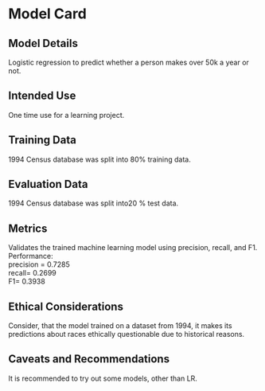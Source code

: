 # Model Card



## Model Details

Logistic regression to predict whether a person makes over 50k a year or not.

## Intended Use

One time use for a learning project.

## Training Data

1994 Census database was split into 80% training data.

## Evaluation Data

1994 Census database was split into20 % test data.

## Metrics

Validates the trained machine learning model using precision, recall, and F1.
Performance: \
precision = 0.7285\
recall= 0.2699\
F1= 0.3938

## Ethical Considerations

Consider, that the model trained on a dataset from 1994, it makes its predictions about races ethically questionable due to historical reasons.

## Caveats and Recommendations

It is recommended to try out some models, other than LR.
